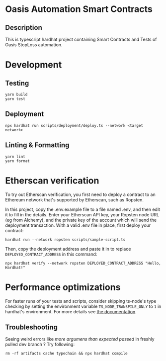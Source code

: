 # Oasis Automation Smart Contracts

## Description

This is typescript hardhat project containing Smart Contracts and Tests of Oasis StopLoss automation.

# Development

## Testing

```shell
yarn build
yarn test
```

## Deployment

```shell
npx hardhat run scripts/deployment/deploy.ts --network <target network>
```

## Linting & Formatting

```shell
yarn lint
yarn format
```

# Etherscan verification

To try out Etherscan verification, you first need to deploy a contract to an Ethereum network that's supported by Etherscan, such as Ropsten.

In this project, copy the .env.example file to a file named .env, and then edit it to fill in the details. Enter your Etherscan API key, your Ropsten node URL (eg from Alchemy), and the private key of the account which will send the deployment transaction. With a valid .env file in place, first deploy your contract:

```shell
hardhat run --network ropsten scripts/sample-script.ts
```

Then, copy the deployment address and paste it in to replace `DEPLOYED_CONTRACT_ADDRESS` in this command:

```shell
npx hardhat verify --network ropsten DEPLOYED_CONTRACT_ADDRESS "Hello, Hardhat!"
```

# Performance optimizations

For faster runs of your tests and scripts, consider skipping ts-node's type checking by setting the environment variable `TS_NODE_TRANSPILE_ONLY` to `1` in hardhat's environment. For more details see [the documentation](https://hardhat.org/guides/typescript.html#performance-optimizations).

## Troubleshooting

Seeing weird errors like _more argumens than expected passed_ in freshly pulled dev branch ?
Try following:
```shell
rm -rf artifacts cache typechain && npx hardhat compile
```